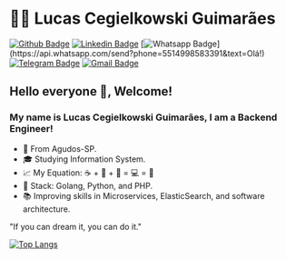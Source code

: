 # 👨‍🚀 Lucas Cegielkowski Guimarães

[![Github Badge](https://img.shields.io/badge/-Github-000?style=for-the-badge&logo=Github&logoColor=white&link=https://github.com/cegielkowski)](https://github.com/cegielkowski)
[![Linkedin Badge](https://img.shields.io/badge/-LinkedIn-blue?style=for-the-badge&logo=Linkedin&logoColor=white&link=https://www.linkedin.com/in/cegielkowski/)](https://www.linkedin.com/in/cegielkowski/)
[![Whatsapp Badge](https://img.shields.io/badge/-Whatsapp-4CA143?style=for-the-badge&labelColor=4CA143&logo=whatsapp&logoColor=white&link=https://api.whatsapp.com/send?phone=5514998583391&text=Olá!)](https://api.whatsapp.com/send?phone=5514998583391&text=Olá!)
[![Telegram Badge](https://img.shields.io/badge/-Telegram-1ca0f1?style=for-the-badge&labelColor=1ca0f1&logo=telegram&logoColor=white&link=https://t.me/Cegielkowski)](https://t.me/Cegielkowski)
[![Gmail Badge](https://img.shields.io/badge/-Gmail-c14438?style=for-the-badge&logo=Gmail&logoColor=white&link=mailto:cegielkowski.dev@gmail.com)](mailto:cegielkowski.dev@gmail.com)

## Hello everyone 👋, Welcome!

### My name is Lucas Cegielkowski Guimarães, I am a Backend Engineer!

- :round_pushpin: From Agudos-SP.
- 🎓 Studying Information System.
- :chart_with_upwards_trend: My Equation: :coffee:  +  :musical_note:  +  :pizza:  =  💻  =  :purple_heart:
- 🚀 Stack: Golang, Python, and PHP.
- :books: Improving skills in Microservices, ElasticSearch, and software architecture.

>
  "If you can dream it, you can do it."
>

[![Top Langs](https://github-readme-stats.vercel.app/api/top-langs/?username=Cegielkowski&langs_count=8&hide=html,blade,shell&layout=compact&theme=gruvbox)](https://github.com/Cegielkowski/github-readme-stats)
